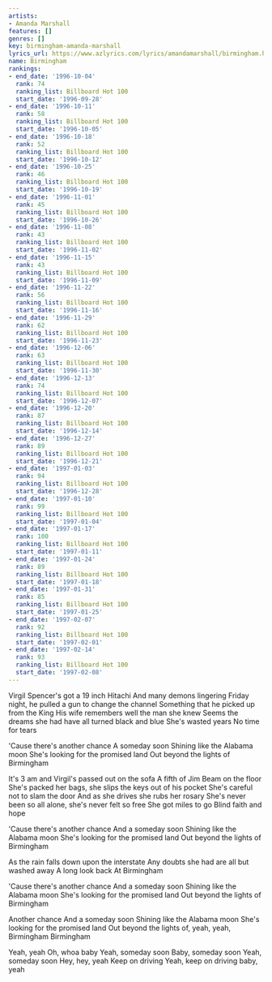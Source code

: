 ```yaml
---
artists:
- Amanda Marshall
features: []
genres: []
key: birmingham-amanda-marshall
lyrics_url: https://www.azlyrics.com/lyrics/amandamarshall/birmingham.html
name: Birmingham
rankings:
- end_date: '1996-10-04'
  rank: 74
  ranking_list: Billboard Hot 100
  start_date: '1996-09-28'
- end_date: '1996-10-11'
  rank: 58
  ranking_list: Billboard Hot 100
  start_date: '1996-10-05'
- end_date: '1996-10-18'
  rank: 52
  ranking_list: Billboard Hot 100
  start_date: '1996-10-12'
- end_date: '1996-10-25'
  rank: 46
  ranking_list: Billboard Hot 100
  start_date: '1996-10-19'
- end_date: '1996-11-01'
  rank: 45
  ranking_list: Billboard Hot 100
  start_date: '1996-10-26'
- end_date: '1996-11-08'
  rank: 43
  ranking_list: Billboard Hot 100
  start_date: '1996-11-02'
- end_date: '1996-11-15'
  rank: 43
  ranking_list: Billboard Hot 100
  start_date: '1996-11-09'
- end_date: '1996-11-22'
  rank: 56
  ranking_list: Billboard Hot 100
  start_date: '1996-11-16'
- end_date: '1996-11-29'
  rank: 62
  ranking_list: Billboard Hot 100
  start_date: '1996-11-23'
- end_date: '1996-12-06'
  rank: 63
  ranking_list: Billboard Hot 100
  start_date: '1996-11-30'
- end_date: '1996-12-13'
  rank: 74
  ranking_list: Billboard Hot 100
  start_date: '1996-12-07'
- end_date: '1996-12-20'
  rank: 87
  ranking_list: Billboard Hot 100
  start_date: '1996-12-14'
- end_date: '1996-12-27'
  rank: 89
  ranking_list: Billboard Hot 100
  start_date: '1996-12-21'
- end_date: '1997-01-03'
  rank: 94
  ranking_list: Billboard Hot 100
  start_date: '1996-12-28'
- end_date: '1997-01-10'
  rank: 99
  ranking_list: Billboard Hot 100
  start_date: '1997-01-04'
- end_date: '1997-01-17'
  rank: 100
  ranking_list: Billboard Hot 100
  start_date: '1997-01-11'
- end_date: '1997-01-24'
  rank: 89
  ranking_list: Billboard Hot 100
  start_date: '1997-01-18'
- end_date: '1997-01-31'
  rank: 85
  ranking_list: Billboard Hot 100
  start_date: '1997-01-25'
- end_date: '1997-02-07'
  rank: 92
  ranking_list: Billboard Hot 100
  start_date: '1997-02-01'
- end_date: '1997-02-14'
  rank: 93
  ranking_list: Billboard Hot 100
  start_date: '1997-02-08'
---
```


Virgil Spencer's got a 19 inch Hitachi
And many demons lingering
Friday night, he pulled a gun to change the channel
Something that he picked up from the King
His wife remembers well the man she knew
Seems the dreams she had have all turned black and blue
She's wasted years
No time for tears

'Cause there's another chance
A someday soon
Shining like the Alabama moon
She's looking for the promised land
Out beyond the lights of Birmingham

It's 3 am and Virgil's passed out on the sofa
A fifth of Jim Beam on the floor
She's packed her bags, she slips the keys out of his pocket
She's careful not to slam the door
And as she drives she rubs her rosary
She's never been so all alone, she's never felt so free
She got miles to go
Blind faith and hope

'Cause there's another chance
And a someday soon
Shining like the Alabama moon
She's looking for the promised land
Out beyond the lights of Birmingham

As the rain falls down upon the interstate
Any doubts she had are all but washed away
A long look back
At Birmingham

'Cause there's another chance
And a someday soon
Shining like the Alabama moon
She's looking for the promised land
Out beyond the lights of Birmingham

Another chance
And a someday soon
Shining like the Alabama moon
She's looking for the promised land
Out beyond the lights of, yeah, yeah, Birmingham
Birmingham

Yeah, yeah
Oh, whoa baby
Yeah, someday soon
Baby, someday soon
Yeah, someday soon
Hey, hey, yeah
Keep on driving
Yeah, keep on driving baby, yeah




